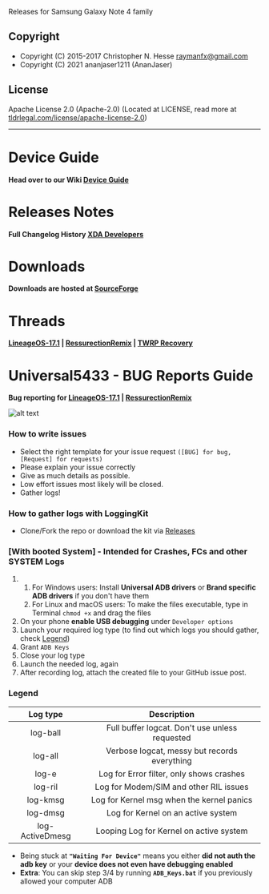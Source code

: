 Releases for Samsung Galaxy Note 4 family

## Copyright
* Copyright (C) 2015-2017 Christopher N. Hesse <raymanfx@gmail.com>
* Copyright (C) 2021 ananjaser1211 (AnanJaser)

## License
Apache License 2.0 (Apache-2.0) (Located at LICENSE, read more at [tldrlegal.com/license/apache-license-2.0](https://tldrlegal.com/license/apache-license-2.0-%28apache-2.0%29))

------------------------------------------------------------------

# Device Guide 

**Head over to our Wiki [Device Guide](https://sourceforge.net/p/galaxy-note-4-exynos/wiki/Universal5433/)**

# Releases Notes

**Full Changelog History [XDA Developers](https://forum.xda-developers.com/t/exynos-unofficial-lineageos-17-1-04-21-2022.3937956/post-79692800)**

# Downloads
**Downloads are hosted at [SourceForge](https://sourceforge.net/projects/galaxy-note-4-exynos/files/)**

# Threads

**[LineageOS-17.1](https://forum.xda-developers.com/t/exynos-unofficial-lineageos-17-1-06-30-2021.3937956/) | [RessurectionRemix](https://forum.xda-developers.com/t/exynos-unofficial-resurrection-remix-q-v8-7-0-06-30-2021.3981537/unread) | [TWRP Recovery](https://forum.xda-developers.com/t/exynos-unofficial-twrp-3-5-2_9-galaxy-note-4-custom-recovery-07-28-2021.4311777/)**

# Universal5433 - BUG Reports Guide

**Bug reporting for [LineageOS-17.1](https://forum.xda-developers.com/t/exynos-unofficial-lineageos-17-1-06-30-2021.3937956/) | [RessurectionRemix](https://forum.xda-developers.com/t/exynos-unofficial-resurrection-remix-q-v8-7-0-06-30-2021.3981537/unread)**

![alt text](https://cdn.arstechnica.net/wp-content/uploads/2021/04/Lineage-OS.jpg)

### How to write issues

* Select the right template for your issue request `([BUG] for bug, [Request] for requests)`
* Please explain your issue correctly
* Give as much details as possible.
* Low effort issues most likely will be closed.
* Gather logs!

### How to gather logs with **LoggingKit**
* Clone/Fork the repo or download the kit via [Releases](https://github.com/universal5433/android_device_samsung_trelte-common/releases)

### [With booted System] - **Intended for Crashes, FCs and other SYSTEM Logs**

1) 1. For Windows users: Install **Universal ADB drivers** or **Brand specific ADB drivers** if you don't have them
    2. For Linux and macOS users: To make the files executable, type in Terminal `chmod +x` and drag the files
2) On your phone **enable USB debugging** under `Developer options`
3) Launch your required log type (to find out which logs you should gather, check [Legend](#Legend))
4) Grant `ADB Keys`
5) Close your log type
6) Launch the needed log, again
7) After recording log, attach the created file to your GitHub issue post.

### **Legend**

| Log type | Description |
| :------: | :------: |
| log-ball | Full buffer logcat. Don't use unless requested|
| log-all | Verbose logcat, messy but records everything|
| log-e | Log for Error filter, only shows crashes|
| log-ril | Log for Modem/SIM and other RIL issues|
| log-kmsg | Log for Kernel msg when the kernel panics|
| log-dmsg | Log for Kernel on an active system|
| log-ActiveDmesg 	| Looping Log for Kernel on active system|

* Being stuck at **`"Waiting For Device"`** means you either **did not auth the adb key** or your **device does not even have debugging enabled**
* **Extra**: You can skip step 3/4 by running **`ADB_Keys.bat`** if you previously allowed your computer ADB

